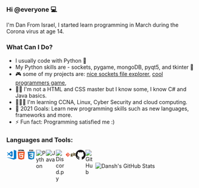 ### Hi @everyone 💻 

I'm Dan From Israel, I started learn programming in March during the Corona virus at age 14. 

### What Can I Do?
- I usually code with Python 🐍
- My Python skills are - sockets, pygame, mongoDB, pyqt5, and tkinter 🤘
- 🎮 some of my projects are: [nice sockets file explorer][file-explorer], [cool programmers game][Snake-It],
- ✊🏽 I'm not a HTML and CSS master but I know some, I know C# and Java basics.
- 👨🏾‍💻 I'm learning CCNA, Linux, Cyber Security and cloud computing.
- 🥅 2021 Goals: Learn new programming skills such as new languages, frameworks and more.
- ⚡ Fun fact: Programming satisfied me :)

### Languages and Tools:

<img align="left" alt="Visual Studio Code" width="26px" src="https://raw.githubusercontent.com/github/explore/80688e429a7d4ef2fca1e82350fe8e3517d3494d/topics/visual-studio-code/visual-studio-code.png" />
<img align="left" alt="HTML5" width="26px" src="https://raw.githubusercontent.com/github/explore/80688e429a7d4ef2fca1e82350fe8e3517d3494d/topics/html/html.png" />
<img align="left" alt="CSS3" width="26px" src="https://raw.githubusercontent.com/github/explore/80688e429a7d4ef2fca1e82350fe8e3517d3494d/topics/css/css.png" />
<img align="left" alt="Python" width="26px" src="https://raw.githubusercontent.com/rhoit/mode-icons/dump/icons/python.png" />
<img align="left" alt="Java" width="26px" src="https://sdtimes.com/wp-content/uploads/2019/03/jW4dnFtA_400x400.jpg" />
<img align="left" alt="Discord.py" width="26px" src="https://i.imgur.com/RPrw70n_d.webp?maxwidth=728&fidelity=grand" />
<img align="left" alt="Git" width="26px" src="https://raw.githubusercontent.com/github/explore/80688e429a7d4ef2fca1e82350fe8e3517d3494d/topics/git/git.png" />
<img align="left" alt="GitHub" width="26px" src="https://raw.githubusercontent.com/github/explore/78df643247d429f6cc873026c0622819ad797942/topics/github/github.png" />
<img align="left" alt="GitHub" width="26px" src="https://pluralsight.imgix.net/paths/path-icons/csharp-e7b8fcd4ce.png" />

<br />
<br />

<img align="left" alt="Dansh's GitHub Stats" src="https://github-readme-stats.vercel.app/api?username=Dansh&show_icons=true&hide_border=true&count_private=true&hide=stars&theme=dark" />

[Snake-It]: https://github.com/Dansh/Snake-It
[file-explorer]: https://github.com/Dansh/file-explorer





